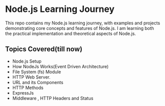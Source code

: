# Node.js Learning Journey

This repo contains my Node.js learning journey, with examples and projects demonstrating core concepts and features of Node.js. I am learning both the practical implementation and theoretical aspects of Node.js.

## Topics Covered(till now)

- Node.js Setup
- How NodeJs Works(Event Driven Architecture)
- File System (fs) Module
- HTTP Web Server.
- URL and its Components
- HTTP Methods
- ExpressJs
- Middleware , HTTP Headers and Status

